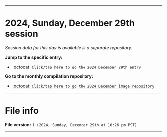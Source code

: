 
***

# 2024, Sunday, December 29th session

_Session data for this day is available in a separate repository._

**Jump to the specific entry:**

- [:octocat: `Click/tap here to go the 2024 December 29th entry`](https://github.com/seanpm2001/SeansLifeArchive_Images_MotorWorld_CarFactory_Y2024_V12/tree/SeansLifeArchive_Images_MotorWorld_CarFactory_Y2024_V12_Main-dev/2024/12_December/29/)

**Go to the monthly compilation repository:**

- [:octocat: `Click/tap here to go the 2024 December image repository`](https://github.com/seanpm2001/SeansLifeArchive_Images_MotorWorld_CarFactory_Y2024_V12/)

***

# File info

**File version:** `1 (2024, Sunday, December 29th at 10:26 pm PST)`

***
